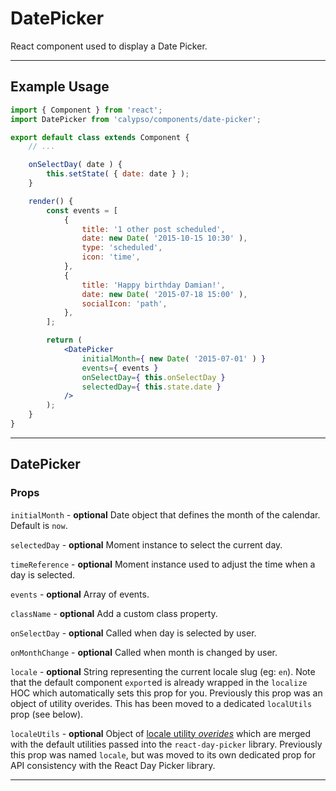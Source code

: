 # DatePicker

React component used to display a Date Picker.

---

## Example Usage

```jsx
import { Component } from 'react';
import DatePicker from 'calypso/components/date-picker';

export default class extends Component {
	// ...

	onSelectDay( date ) {
		this.setState( { date: date } );
	}

	render() {
		const events = [
			{
				title: '1 other post scheduled',
				date: new Date( '2015-10-15 10:30' ),
				type: 'scheduled',
				icon: 'time',
			},
			{
				title: 'Happy birthday Damian!',
				date: new Date( '2015-07-18 15:00' ),
				socialIcon: 'path',
			},
		];

		return (
			<DatePicker
				initialMonth={ new Date( '2015-07-01' ) }
				events={ events }
				onSelectDay={ this.onSelectDay }
				selectedDay={ this.state.date }
			/>
		);
	}
}
```

---

## DatePicker

### Props

`initialMonth` - **optional** Date object that defines the month of the calendar. Default is `now`.

`selectedDay` - **optional** Moment instance to select the current day.

`timeReference` - **optional** Moment instance used to adjust the time when a day
is selected.

`events` - **optional** Array of events.

`className` - **optional** Add a custom class property.

`onSelectDay` - **optional** Called when day is selected by user.

`onMonthChange` - **optional** Called when month is changed by user.

`locale` - **optional** String representing the current locale slug (eg: `en`). Note that the default component `export`ed is already wrapped in the `localize` HOC which automatically sets this prop for you. Previously this prop was an object of utility overides. This has been moved to a dedicated `localUtils` prop (see below).

`localeUtils` - **optional** Object of [locale utility _overides_](http://react-day-picker.js.org/api/LocaleUtils) which are merged with the default utilities passed into the `react-day-picker` library. Previously this prop was named `locale`, but was moved to its own dedicated prop for API consistency with the React Day Picker library.

---
